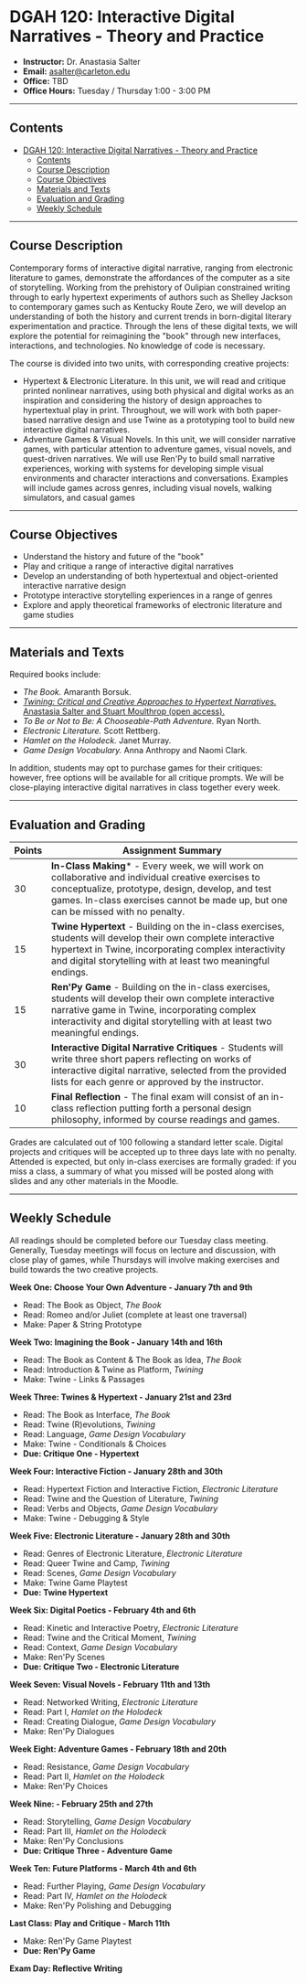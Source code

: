 # DGAH 120: Interactive Digital Narratives - Theory and Practice

- **Instructor:** Dr. Anastasia Salter
- **Email:** asalter@carleton.edu
- **Office:** TBD
- **Office Hours:** Tuesday / Thursday 1:00 - 3:00 PM

---

## Contents

- [DGAH 120: Interactive Digital Narratives - Theory and Practice](#dgah-120-interactive-digital-narratives---theory-and-practice)
  - [Contents](#contents)
  - [Course Description](#course-description)
  - [Course Objectives](#course-objectives)
  - [Materials and Texts](#materials-and-texts)
  - [Evaluation and Grading](#evaluation-and-grading)
  - [Weekly Schedule](#weekly-schedule)
  
---

## Course Description

Contemporary forms of interactive digital narrative, ranging from electronic literature to games, demonstrate the affordances of the computer as a site of storytelling. Working from the prehistory of Oulipian constrained writing through to early hypertext experiments of authors such as Shelley Jackson to contemporary games such as Kentucky Route Zero, we will develop an understanding of both the history and current trends in born-digital literary experimentation and practice. Through the lens of these digital texts, we will explore the potential for reimagining the "book" through new interfaces, interactions, and technologies. No knowledge of code is necessary. 

The course is divided into two units, with corresponding creative projects: 

- Hypertext & Electronic Literature. In this unit, we will read and critique printed nonlinear narratives, using both physical and digital works as an inspiration and considering the history of design approaches to hypertextual play in print. Throughout, we will work with both paper-based narrative design and use Twine as a prototyping tool to build new interactive digital narratives. 
- Adventure Games & Visual Novels. In this unit, we will consider narrative games, with particular attention to adventure games, visual novels, and quest-driven narratives. We will use Ren'Py to build small narrative experiences, working with systems for developing simple visual environments and character interactions and conversations. Examples will include games across genres, including visual novels, walking simulators, and casual games

---

## Course Objectives

- Understand the history and future of the "book"
- Play and critique a range of interactive digital narratives
- Develop an understanding of both hypertextual and object-oriented interactive narrative design 
- Prototype interactive storytelling experiences in a range of genres
- Explore and apply theoretical frameworks of electronic literature and game studies

---

## Materials and Texts

Required books include:

- *The Book.* Amaranth Borsuk.
- [*Twining: Critical and Creative Approaches to Hypertext Narratives.* Anastasia Salter and Stuart Moulthrop (open access).](https://www.fulcrum.org/concern/monographs/ms35tb924)
- *To Be or Not to Be: A Chooseable-Path Adventure.* Ryan North.
- *Electronic Literature.* Scott Rettberg.
- *Hamlet on the Holodeck.* Janet Murray.
- *Game Design Vocabulary.* Anna Anthropy and Naomi Clark.

In addition, students may opt to purchase games for their critiques: however, free options will be available for all critique prompts. We will be close-playing interactive digital narratives in class together every week.

---

## Evaluation and Grading

| Points  | Assignment Summary |
|---|---|
| 30 | **In-Class Making*** - Every week, we will work on collaborative and individual creative exercises to conceptualize, prototype, design, develop, and test games. In-class exercises cannot be made up, but one can be missed with no penalty. |
| 15 | **Twine Hypertext** - Building on the in-class exercises, students will develop their own complete interactive hypertext in Twine, incorporating complex interactivity and digital storytelling with at least two meaningful endings. |
| 15 | **Ren'Py Game** - Building on the in-class exercises, students will develop their own complete interactive narrative game in Twine, incorporating complex interactivity and digital storytelling with at least two meaningful endings. |
| 30 |  **Interactive Digital Narrative Critiques** - Students will write three short papers reflecting on works of interactive digital narrative, selected from the provided lists for each genre or approved by the instructor. |
| 10 |  **Final Reflection** - The final exam will consist of an in-class reflection putting forth a personal design philosophy, informed by course readings and games. |

Grades are calculated out of 100 following a standard letter scale. Digital projects and critiques will be accepted up to three days late with no penalty. Attended is expected, but only in-class exercises are formally graded: if you miss a class, a summary of what you missed will be posted along with slides and any other materials in the Moodle.

---

## Weekly Schedule

All readings should be completed before our Tuesday class meeting. Generally, Tuesday meetings will focus on lecture and discussion, with close play of games, while Thursdays will involve making exercises and build towards the two creative projects.

**Week One: Choose Your Own Adventure - January 7th and 9th** 

- Read: The Book as Object, *The Book*
- Read: Romeo and/or Juliet (complete at least one traversal) 
- Make: Paper & String Prototype

**Week Two: Imagining the Book - January 14th and 16th** 

- Read: The Book as Content & The Book as Idea, *The Book*
- Read: Introduction & Twine as Platform, *Twining*
- Make: Twine - Links & Passages

**Week Three: Twines & Hypertext - January 21st and 23rd**

- Read: The Book as Interface, *The Book*
- Read: Twine (R)evolutions, *Twining*
- Read: Language, *Game Design Vocabulary*
- Make: Twine - Conditionals & Choices
- **Due: Critique One - Hypertext**

**Week Four: Interactive Fiction - January 28th and 30th**

- Read: Hypertext Fiction and Interactive Fiction, *Electronic Literature*
- Read: Twine and the Question of Literature, *Twining*
- Read: Verbs and Objects, *Game Design Vocabulary*
- Make: Twine - Debugging & Style

**Week Five: Electronic Literature - January 28th and 30th**

- Read: Genres of Electronic Literature, *Electronic Literature*
- Read: Queer Twine and Camp, *Twining*
- Read: Scenes, *Game Design Vocabulary*
- Make: Twine Game Playtest
- **Due: Twine Hypertext**

**Week Six: Digital Poetics - February 4th and 6th**

- Read: Kinetic and Interactive Poetry, *Electronic Literature*
- Read: Twine and the Critical Moment, *Twining*
- Read: Context, *Game Design Vocabulary*
- Make: Ren'Py Scenes
- **Due: Critique Two - Electronic Literature**

**Week Seven: Visual Novels - February 11th and 13th**

- Read: Networked Writing, *Electronic Literature*
- Read: Part I, *Hamlet on the Holodeck* 
- Read: Creating Dialogue, *Game Design Vocabulary*
- Make: Ren'Py Dialogues

**Week Eight: Adventure Games - February 18th and 20th**

- Read: Resistance, *Game Design Vocabulary* 
- Read: Part II, *Hamlet on the Holodeck*
- Make: Ren'Py Choices

**Week Nine:  - February 25th and 27th**

- Read: Storytelling, *Game Design Vocabulary*
- Read: Part III, *Hamlet on the Holodeck*
- Make: Ren'Py Conclusions
- **Due: Critique Three - Adventure Game**

**Week Ten: Future Platforms - March 4th and 6th**
- Read: Further Playing, *Game Design Vocabulary*
- Read: Part IV, *Hamlet on the Holodeck* 
- Make: Ren'Py Polishing and Debugging

**Last Class: Play and Critique - March 11th**
- Make: Ren'Py Game Playtest
- **Due: Ren'Py Game**

**Exam Day: Reflective Writing**